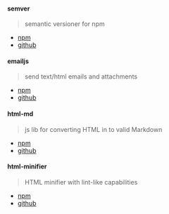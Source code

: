 #### semver

> semantic versioner for npm

* [npm](https://www.npmjs.org/package/semver)
* [github](https://github.com/isaacs/node-semver) 


#### emailjs

> send text/html emails and attachments

* [npm](https://www.npmjs.org/package/emailjs)
* [github](https://github.com/eleith/emailjs)


#### html-md

> js lib for converting HTML in to valid Markdown

* [npm](https://www.npmjs.org/package/html-md)
* [github](https://github.com/neocotic/html.md)


#### html-minifier

> HTML minifier with lint-like capabilities

* [npm](https://www.npmjs.org/package/html-minifier)
* [github](https://github.com/kangax/html-minifier)
